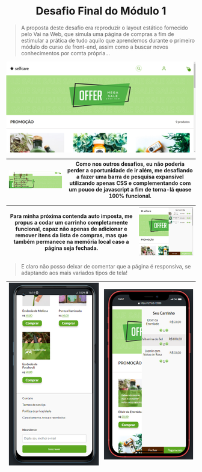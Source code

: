 <h1 align="center">Desafio Final do Módulo 1</h1>


> A proposta deste desafio era reproduzir o layout estático fornecido pelo Vai na Web, que simula uma página de compras a fim de estimular a prática de tudo aquilo que aprendemos durante o primeiro módulo do curso de front-end, assim como a buscar novos conhecimentos por comta própria...


<img src="./imgs/prints/tela_inicial.png" alt="print da tela do topo da página">


| ![print da barra de pesquisa](./imgs/prints/search_bar.png) | Como nos outros desafios, eu não poderia perder a oportunidade de ir além, me desafiando a fazer uma barra de pesquisa expansível utilizando apenas CSS e complementando com um pouco de javascript a fim de torna-lá ~~quase~~ 100% funcional. |
|:---:|:---:|


| Para minha próxima contenda auto imposta, me propus a codar um carrinho completamente funcional, capaz não apenas de adicionar e remover itens da lista de compras, mas que também permanece na memória local caso a página seja fechada.  | ![print do carrinho com 3 itens na lista de compras](./imgs/prints/carrinho.png) |
|:---:|:---:|


> E claro não posso deixar de comentar que a página é responsiva, se adaptando aos mais variados tipos de tela!

| ![print da tela em um celular](./imgs/prints/responsivo.png)  | ![print da tela em um celular](./imgs/prints/respon_cart.png) |
|:---:|:---:|